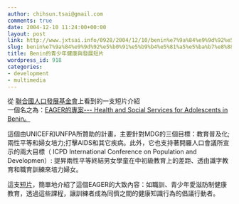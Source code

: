```yaml
---
author: chihsun.tsai@gmail.com
comments: true
date: 2004-12-10 11:24:00+00:00
layout: post
link: http://www.jxtsai.info/0928/2004/12/10/benin%e7%9a%84%e9%9d%92%e5%b0%91%e5%b9%b4%e5%81%a5%e5%ba%b7%e8%88%87%e7%99%bc%e5%b1%95%e7%9f%ad%e7%89%87/
slug: benin%e7%9a%84%e9%9d%92%e5%b0%91%e5%b9%b4%e5%81%a5%e5%ba%b7%e8%88%87%e7%99%bc%e5%b1%95%e7%9f%ad%e7%89%87
title: Benin的青少年健康與發展短片
wordpress_id: 918
categories:
- development
- multimedia
---
```


從 [聯合國人口發展基金會](http://www.unfpa.org/)上看到的一支短片介紹  
一個名之為：[EAGER的專案--- Health and Social Services for Adolescents in Benin。](http://zunia.org/fr/post/eager-project-creating-opportunities-for-youth-in-benin-video%22)  
  
這個由UNICEF和UNFPA所贊助的計畫，主要針對MDG的三個目標：教育普及化; 兩性平等和婦女培力;打擊AIDS和其它疾病。此外，它也支持著開羅人口會議所宣示的兩大目標（ ICPD International Conference on Population and Developmen）: 提昇兩性平等終結男女學童在中初級教育上的差距、透由識字教育和職育訓練來培力婦女。  
  
這支[短片](http://www.unfpa.org/adolescents/opportunities/video/benin_vid.htm)，簡單地介紹了這個EAGER的大致內容：如職訓、青少年愛滋防制健康教育，透過這些課程，讓訓練者成為同儕之間的健康知識行為的倡議行動者。
